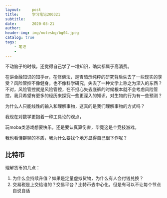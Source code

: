 ```yaml
---
layout:     post
title:      学习笔记200321
subtitle:   
date:       2020-03-21
author:     
header-img: img/notesbg/bg04.jpeg
catalog: true
tags:
    - 笔记
    - 
---
```

不动脑子的时候，还觉得自己学了一堆知识，确实都属于高消费。

在讲金融知识的知乎er，在修佛法，是否暗示纯粹的研究背后失去了一些现实的享受？风险管控不像健身，也不像科学研究，失去了一种文学上称之为深入的东西？不对，风险管控就是风险管控，在不担心失去底裤的时候根本就不会考虑风险管控，我只希望有更多的经历来探究一些更深入的知识，对生物的行为有一些预测？

为什么人只能线性的输入和理解事物，这真的是我们理解事物的方式吗？

我现在对数学更抱着一种工具论的观点，

玩moba类游戏想要快乐，还是要认真算伤害，毕竟这是个竞技游戏。

我也看懂群聊的本质，我为什么要找个地方显得自己很下作呢？


## 比特币
理解货币的几点：
1. 为什么会持续升值？如果是定量虚拟货物，为什么有人会付钱兑换？
2. 交易税是上交给谁的？交易平台？比特币去中心化，但是有可以不让每个节点自说自话
